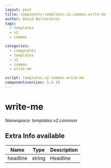 ```yaml
---
layout: post
title: components.templates.v2.common.write-me
author: David Ballesteros
tags:
  - templates
  - v2
  - common

categories:
  - components
  - templates
  - v2
  - common
  - write-me

script: templates.v2.common.write-me
componentsversion: 5.4.19
---
```

# write-me

*Namespace: templates.v2.common*

## Extra Info available

| Name | Type | Description |
| --- | --- | --- |
| headline | string | Headline |